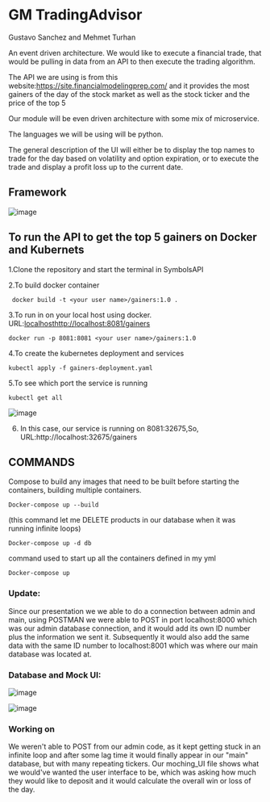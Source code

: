 # GM TradingAdvisor 
Gustavo Sanchez and Mehmet Turhan

An event driven architecture. We would like to execute a financial trade, that would be pulling in data from an API to then execute the trading algorithm. 

The API we are using is from this website:https://site.financialmodelingprep.com/ and it provides the most gainers of the day of the stock market as well as the stock ticker and the price of the top 5

Our module will be even driven architecture with some mix of microservice. 

The languages we will be using will be python. 

The general description of the UI will either be to display the top names to trade for the day based on volatility and option expiration, or to execute the trade and display a profit loss up to the current date. 

## Framework
![image](https://github.com/mehmeTurhan/GM-Trading-Advisor/assets/97054495/ca2f8654-a38d-492b-8f83-1196f7e8a4eb)

## To run the API to get the top 5 gainers on Docker and Kubernets
1.Clone the repository and start the terminal in SymbolsAPI 

2.To build docker container 
```
 docker build -t <your user name>/gainers:1.0 .            
```
3.To run in on your local host using docker. URL:[localhosthttp://localhost:8081/gainers](http://localhost:8081/gainers)
```
docker run -p 8081:8081 <your user name>/gainers:1.0
```
4.To create the kubernetes deployment and services
```
kubectl apply -f gainers-deployment.yaml      
```
5.To see which port the service is running
```
kubectl get all
```
![image](https://github.com/mehmeTurhan/GM-Trading-Advisor/assets/97054495/833eb988-4397-4584-af06-e3722acb7823)


6. In this case, our service is running on 8081:32675,So, URL:http://localhost:32675/gainers

## COMMANDS
Compose to build any images that need to be built before starting the containers, building multiple containers. 
```
Docker-compose up --build
```
(this command let me DELETE products in our database when it was running infinite loops)
``` 
Docker-compose up -d db 
```
command  used to start up all the containers defined in my yml
``` 
Docker-compose up
```

### Update:

Since our presentation we we able to do a connection between admin and main, using POSTMAN we were able to POST in port localhost:8000 which was our admin database connection, and it would add its own ID number plus the information we sent it. Subsequently it would also add the same data with the same ID number to localhost:8001 which was where our main database was located at. 

### Database and Mock UI:
![image](https://github.com/mehmeTurhan/GM-Trading-Advisor/assets/97054495/e38d0e27-9082-45ad-b207-89cb3eb1abaf)

![image](https://github.com/mehmeTurhan/GM-Trading-Advisor/assets/97054495/176bf55b-551e-4b2d-869d-b8e9b6ff8698)

### Working on
We weren't able to POST from our admin code, as it kept getting stuck in an infinite loop and after some lag time it would finally appear in our "main" database, but with many repeating tickers. Our moching_UI file shows what we would've wanted the user interface to be, which was asking how much they would like to deposit and it would calculate the overall win or loss of the day. 

